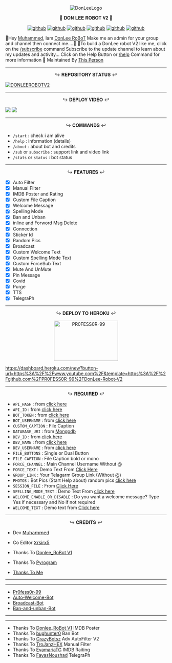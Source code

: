 <p align="center">
<img src="https://github.com/PR0FESS0R-99/DonLee-Robot-V2/blob/Professor-99/DONLEE-ROBOT-V2/DonLee_Robot.jpg" alt="DonLeeLogo">
</p>

<p align="center">
🤖 𝐃𝐎𝐍 𝐋𝐄𝐄 𝐑𝐎𝐁𝐎𝐓 𝐕𝟐 🤖
</p>

<p align="center">
<a href="https://github.com/PR0FESS0R-99/DonLee-Robot-V2/stargazers"><img alt="github" src="https://img.shields.io/github/stars/PR0FESS0R-99/DonLee-Robot-V2?style=flat-square&color=yellow"/></a>
<a href="https://github.com/PR0FESS0R-99/DonLee-Robot-V2/fork"><img alt="github" src="https://img.shields.io/github/forks/PR0FESS0R-99/DonLee-Robot-V2?style=flat-square&color=orange"/></a>
<a href="https://github.com/PR0FESS0R-99/DonLee-Robot-V2"><img alt="github" src="https://img.shields.io/github/repo-size/PR0FESS0R-99/DonLee-Robot-V2?style=flat-square&color=green"/></a>
<a href="https://github.com/PR0FESS0R-99/DonLee-Robot-V2a"><img alt="github" src="https://badges.frapsoft.com/os/v2/open-source.svg?v=103"/></a>
<a href="https://github.com/PR0FESS0R-99/DonLee-Robot-V2/graphs/contributors"><img alt="github" src="https://img.shields.io/github/contributors/PR0FESS0R-99/DonLee-Robot-V2?style=flat-square&color=green"/></a>      
<a href="https://github.com/PR0FESS0R-99/DonLee-Robot-V2/blob/main/LICENSE"><img alt="github" src="https://img.shields.io/badge/License-AGPL-blue"/></a>
</p>

👋Hey <a href="https://telegram.dog/Mrk_YT">Muhammed</a>, Iam <a href="https://telegram.me/Donlee_Robot">DonLee RoBoT</a>
Make me an admin for your group and channel then connect me....🎉
🙂To build a DonLee robot V2 like me, click on the <a href="https://telegram.dog/Donlee_Robot">/subscribe</a> command
Subscribe to the update channel to learn about my updates and activity...
Click on the Help Button or <a href="https://telegram.dog/Donlee_Robot">/help</a> Command for more information
🧒 Maintained By <a href="https://t.me/Mrk_yt">This Person</a>     
   
----

<p align="center">
↪️ 𝐑𝐄𝐏𝐎𝐒𝐈𝐓𝐎𝐑𝐘 𝐒𝐓𝐀𝐓𝐔𝐒 ↩️
</p>

[![DONLEEROBOTV2](https://github-readme-stats.vercel.app/api/pin/?username=PR0FESS0R-99&repo=DonLee-Robot-V2)](https://github.com/PR0FESS0R-99/DonLee-Robot-V2)


----

<p align="center">
↪️ 𝐃𝐄𝐏𝐋𝐎𝐘 𝐕𝐈𝐃𝐄𝐎 ↩️
</p>

<a href="https://youtu.be/NrbMc93aCzA"><img src="https://img.shields.io/badge/How%20To%20Deploy-blue.svg?logo=Youtube"></a>
<a href="https://youtu.be/NrbMc93aCzA"><img src="https://img.shields.io/youtube/views/NrbMc93aCzA?style=social"></a>

----


<p align="center">
↪️ 𝐂𝐎𝐌𝐌𝐀𝐍𝐃𝐒 ↩️
</p>

* `/start` : check i am alive
* `/help` : information (details)
* `/about` : about bot and credits
* `/sub` or `subscribe` : support link and video link
* `/stats` or `status` : bot status
----

<p align="center">
↪️ 𝐅𝐄𝐀𝐓𝐔𝐑𝐄𝐒 ↩️
</p>

- [x] Auto Filter
- [x] Manual Filter
- [x] IMDB Poster and Rating
- [x] Custom File Caption
- [x] Welcome Message
- [x] Spelling Mode
- [x] Ban and Unban
- [x] inline and Forword Msg Delete
- [x] Connection
- [x] Sticker Id
- [x] Random Pics
- [x] Broadcast
- [x] Custom Welcome Text
- [x] Custom Spelling Mode Text
- [x] Custom ForceSub Text
- [x] Mute And UnMute
- [x] Pin Message
- [x] Covid 
- [x] Purge 
- [x] TTS
- [x] TelegraPh
----

<p align="center">
↪️ 𝐃𝐄𝐏𝐋𝐎𝐘 𝐓𝐎 𝐇𝐄𝐑𝐎𝐊𝐔 ↩️
</p>

<p align="center">
<a href="https://github.com/Hydrayt777/DonLee-Robot-V2-Tg.git"><img src="https://github.com/PR0FESS0R-99/Buttons/blob/Professor-99/heroku/herokudeploy-01.svg" alt="PR0FESS0R-99" border="0" height="125" width="200" align="center" /></a>
</p>


https://dashboard.heroku.com/new?button-url=https%3A%2F%2Fwww.youtube.com%2F&template=https%3A%2F%2Fgithub.com%2FPR0FESS0R-99%2FDonLee-Robot-V2


----

<p align="center">
↪️ 𝐑𝐄𝐐𝐔𝐈𝐑𝐄𝐃 ↩️
</p>

- `API_HASH` : from [click here](https://youtu.be/5eEsvLAKVc0)
- `API_ID` : from [click here](https://youtu.be/5eEsvLAKVc0)
- `BOT_TOKEN` : from [click here](https://youtu.be/cB4UduCcNWs)
- `BOT_USERNAME` : from [click here](https://youtu.be/cB4UduCcNWs)
- `CUSTOM_CAPTION` : File Caption
- `DATABASE_URI` : from [Mongodb](https://youtu.be/gBLTsH-IXr0)
- `DEV_ID` : from [click here](https://Telegram.dog/MT_ID_Bot)
- `DEV_NAME` : from [click here](https://Telegram.dog/MT_ID_Bot)
- `DEV_USERNAME` : from [click here](https://Telegram.dog/MT_ID_Bot)
- `FILE_BUTTONS` : Single or Dual Button
- `FILE_CAPTION` : File Caption bold or mono
- `FORCE_CHANNEL` : Main Channel Username Without @
- `FORCE_TEXT` : Demo Text From [Click Here](https://github.com/PR0FESS0R-99/DonLee-Robot-V2/blob/26510e3ed0cd0bc222f3fb1560925f36e2904ecf/translation.py#L6)
- `GROUP_LINK` : Your Telagarm Group Link (Without @)
- `PHOTOS` : Bot Pics (Start Help about) random pics [click here](https://youtu.be/c-GfUfriP50)
- `SESSION_FILE` : From [Click Here](https://youtu.be/WUN_12-dYOM)
- `SPELLING_MODE_TEXT` : Demo Text From [click here](https://github.com/PR0FESS0R-99/DonLee-Robot-V2/blob/26510e3ed0cd0bc222f3fb1560925f36e2904ecf/translation.py#L17)
- `WELCOME_ENABLE_OR_DISABLE` : Do you want a welcome message? Type Yes if necessary and No if not required
- `WELCOME_TEXT` : Demo text from [Click here](https://github.com/PR0FESS0R-99/DonLee-Robot-V2/blob/26510e3ed0cd0bc222f3fb1560925f36e2904ecf/config.py#L26)

----

<p align="center">
↪️ 𝐂𝐑𝐄𝐃𝐈𝐓𝐒 ↩️
</p>

- Dev  <a href="https://telegram.dog/PR0FESS0R_99">𝖬𝗎𝗁𝖺𝗆𝗆𝖾𝖽</a>
- Co Editor <a href="https://github.com/Xrsirx5">𝖷𝗋𝗌𝗂𝗋𝗑5</a>

- Thanks To [Donlee_RoBot V1](https://github.com/PR0FESS0R-99/DonLee-robot-V1)
- Thanks To [Pyrogram](https://github.com/pyrogram/pyrogram)
- [Thanks To Me ](https://github.com/PR0FESS0R-99)
----
----
* [Pr0fess0r-99](https://github.com/Pr0fess0r-99)
* [Auto-Welcome-Bot](https://github.com/Pr0fess0r-99/Auto-Welcome-Bot)
* [Broadcast-Bot](https://github.com/PR0FESS0R-99/Broadcast-Bot)
* [Ban-and-unban-Bot](https://github.com/PR0FESS0R-99/Ban-and-unBan-Bot)
----
----

* Thanks To [Donlee_RoBot V1](https://github.com/PR0FESS0R-99/DonLee-robot-V1) IMDB Poster
* Thanks To [bughunter0](https://github.com/bughunter0/ban-bot) Ban Bot
* Thanks To [CrazyBotsz](https://github.com/CrazyBotsz/Adv-Auto-Filter-Bot-V2) Adv AutoFilter V2
* Thanks To [TroJanzHEX](https://github.com/TroJanzHEX/Unlimited-Filter-Bot) Manual Filter
* Thanks To [EvamariaTG](https://github.com/EvamariaTG/EvaMaria) IMDB Raiting
* Thanks To [FayasNoushad](https://github.com/FayasNoushad) TelegraPh 
